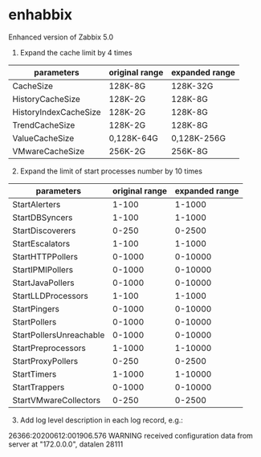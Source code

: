 # enhabbix
Enhanced version of Zabbix 5.0

1. Expand the cache limit by 4 times

parameters  | original range | expanded range
------------|----------------|----------------
CacheSize|128K-8G|128K-32G
HistoryCacheSize|128K-2G|128K-8G
HistoryIndexCacheSize|128K-2G|128K-8G
TrendCacheSize|128K-2G|128K-8G
ValueCacheSize|0,128K-64G|0,128K-256G
VMwareCacheSize|256K-2G|256K-8G

2. Expand the limit of start processes number by 10 times

parameters  | original range | expanded range
------------|----------------|----------------
StartAlerters|1-100|1-1000
StartDBSyncers|1-100|1-1000
StartDiscoverers|0-250|0-2500
StartEscalators|1-100|1-1000
StartHTTPPollers|0-1000|0-10000
StartIPMIPollers|0-1000|0-10000
StartJavaPollers|0-1000|0-10000
StartLLDProcessors|1-100|1-1000
StartPingers|0-1000|0-10000
StartPollers|0-1000|0-10000
StartPollersUnreachable|0-1000|0-10000
StartPreprocessors|1-1000|1-10000
StartProxyPollers|0-250|0-2500
StartTimers|1-1000|1-10000
StartTrappers|0-1000|0-10000
StartVMwareCollectors|0-250|0-2500

3. Add log level description in each log record, e.g.:

 26366:20200612:001906.576 WARNING  received configuration data from server at "172.0.0.0", datalen 28111

